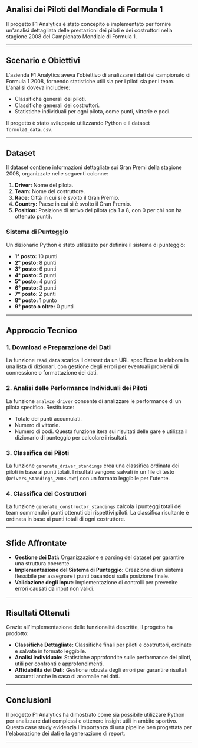 ## **Analisi dei Piloti del Mondiale di Formula 1**
Il progetto F1 Analytics è stato concepito e implementato per fornire un'analisi dettagliata delle prestazioni dei piloti e dei costruttori nella stagione 2008 del Campionato Mondiale di Formula 1.

---

## **Scenario e Obiettivi**
L'azienda F1 Analytics aveva l'obiettivo di analizzare i dati del campionato di Formula 1 2008, fornendo statistiche utili sia per i piloti sia per i team. L'analisi doveva includere:
- Classifiche generali dei piloti.
- Classifiche generali dei costruttori.
- Statistiche individuali per ogni pilota, come punti, vittorie e podi.

Il progetto è stato sviluppato utilizzando Python e il dataset `formula1_data.csv`.

---

## **Dataset**
Il dataset contiene informazioni dettagliate sui Gran Premi della stagione 2008, organizzate nelle seguenti colonne:

1. **Driver:** Nome del pilota.
2. **Team:** Nome del costruttore.
3. **Race:** Città in cui si è svolto il Gran Premio.
4. **Country:** Paese in cui si è svolto il Gran Premio.
5. **Position:** Posizione di arrivo del pilota (da 1 a 8, con 0 per chi non ha ottenuto punti).

### **Sistema di Punteggio**
Un dizionario Python è stato utilizzato per definire il sistema di punteggio:
- **1° posto:** 10 punti
- **2° posto:** 8 punti
- **3° posto:** 6 punti
- **4° posto:** 5 punti
- **5° posto:** 4 punti
- **6° posto:** 3 punti
- **7° posto:** 2 punti
- **8° posto:** 1 punto
- **9° posto o oltre:** 0 punti

---

## **Approccio Tecnico**

### 1. **Download e Preparazione dei Dati**
La funzione `read_data` scarica il dataset da un URL specifico e lo elabora in una lista di dizionari, con gestione degli errori per eventuali problemi di connessione o formattazione dei dati.

### 2. **Analisi delle Performance Individuali dei Piloti**
La funzione `analyze_driver` consente di analizzare le performance di un pilota specifico. Restituisce:
- Totale dei punti accumulati.
- Numero di vittorie.
- Numero di podi.
  Questa funzione itera sui risultati delle gare e utilizza il dizionario di punteggio per calcolare i risultati.

### 3. **Classifica dei Piloti**
La funzione `generate_driver_standings` crea una classifica ordinata dei piloti in base ai punti totali. I risultati vengono salvati in un file di testo (`Drivers_Standings_2008.txt`) con un formato leggibile per l'utente.

### 4. **Classifica dei Costruttori**
La funzione `generate_constructor_standings` calcola i punteggi totali dei team sommando i punti ottenuti dai rispettivi piloti. La classifica risultante è ordinata in base ai punti totali di ogni costruttore.

---

## **Sfide Affrontate**
- **Gestione dei Dati:** Organizzazione e parsing del dataset per garantire una struttura coerente.
- **Implementazione del Sistema di Punteggio:** Creazione di un sistema flessibile per assegnare i punti basandosi sulla posizione finale.
- **Validazione degli Input:** Implementazione di controlli per prevenire errori causati da input non validi.

---

## **Risultati Ottenuti**
Grazie all'implementazione delle funzionalità descritte, il progetto ha prodotto:
- **Classifiche Dettagliate:** Classifiche finali per piloti e costruttori, ordinate e salvate in formato leggibile.
- **Analisi Individuale:** Statistiche approfondite sulle performance dei piloti, utili per confronti e approfondimenti.
- **Affidabilità dei Dati:** Gestione robusta degli errori per garantire risultati accurati anche in caso di anomalie nei dati.

---

## **Conclusioni**
Il progetto F1 Analytics ha dimostrato come sia possibile utilizzare Python per analizzare dati complessi e ottenere insight utili in ambito sportivo. Questo case study evidenzia l'importanza di una pipeline ben progettata per l'elaborazione dei dati e la generazione di report.

---

